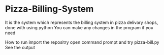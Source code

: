 # Pizza-Billing-System
It is the system which represents the billing system in pizza delivary shops, done with using python
You can make any changes in the program if you need

How to run
import the repositry
open command prompt and try pizza-bill.py
See the output
